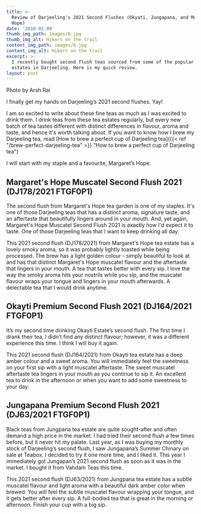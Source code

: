 ```yaml
---
title: >-
  Review of Darjeeling's 2021 Second Flushes (Okyati, Jungapana, and Margaret's
  Hope)
date: '2018-01-09'
thumb_img_path: images/6.jpg
thumb_img_alt: Hikers on the trail
content_img_path: images/6.jpg
content_img_alt: Hikers on the trail
excerpt: >-
  I recently bought second flush teas sourced from some of the popular tea
  estates in Darjeeling. Here is my quick review.
layout: post
---
```

Photo by Arsh Rai

I finally get my hands on Darjeeling’s 2021 second flushes. Yay!

I am so excited to write about these fine teas as much as I was excited to drink them. I drink teas from these tea estates regularly, but every new batch of tea tastes different with distinct differences in flavour, aroma and taste, and hence it's worth talking about. If you want to know how I brew my Darjeeling tea, read [How to brew a perfect cup of Darjeeling tea]({{< ref "/brew-perfect-darjeeling-tea" >}} "How to brew a perfect cup of Darjeeling tea")

I will start with my staple and a favourite, Margaret’s Hope.

## Margaret's Hope Muscatel Second Flush 2021 (DJ178/2021 FTGF0P1)

The second flush from Margaret's Hope tea garden is one of my staples. It's one of those Darjeeling teas that has a distinct aroma, signature taste, and an aftertaste that beautifully lingers around in your mouth. And, yet again, Margaret's Hope Muscatel Second Flush 2021 is exactly how I'd expect it to taste. One of those Darjeeling teas that I want to keep drinking all day.


This 2021 second flush (DJ178/2021) from Margaret's Hope tea estate has a lovely smoky aroma, so it was probably lightly toasted while being processed. The brew has a light golden colour - simply beautiful to look at and has that distinct Margaret's Hope muscatel flavour and the aftertaste that lingers in your mouth. A tea that tastes better with every sip. I love the way the smoky aroma hits your nostrils while you sip, and the muscatel flavour wraps your tongue and lingers in your mouth afterwards. A delectable tea that I would drink anytime.

## Okayti Premium Second Flush 2021 (DJ164/2021 FTGF0P1)

It’s my second time drinking Okayti Estate’s second flush. The first time I drank their tea, I didn’t find any distinct flavour; however, it was a different experience this time. I think I will buy it again.

This 2021 second flush (DJ164/2021) from Okayti tea estate has a deep amber colour and a sweet aroma. You will immediately feel the sweetness on your first sip with a light muscatel aftertaste. The sweet muscatel aftertaste tea lingers in your mouth as you continue to sip it. An excellent tea to drink in the afternoon or when you want to add some sweetness to your day.

## Jungapana Premium Second Flush 2021 (DJ63/2021 FTGF0P1)

Black teas from Jungpana tea estate are quite sought-after and often demand a high price in the market. I had tried their second flush a few times before, but it never hit my palate. Last year, as I was buying my monthly stock of Darjeeling’s second flush, I saw Jungapana’s Summer Chinary on sale at Teabox. I decided to try it one more time, and I liked it. This year I immediately got Jungapan’s 2021 second flush as soon as it was in the market. I bought it from Vahdam Teas this time.

This 2021 second flush (DJ63/2021) from Jungpana tea estate has a subtle muscatel flavour and light aroma with a beautiful dark amber color when brewed. You will feel the subtle muscatel flavour wrapping your tongue, and it gets better after every sip. A full-bodied tea that is great in the morning or afternoon. Finish your cup with a big sip.
